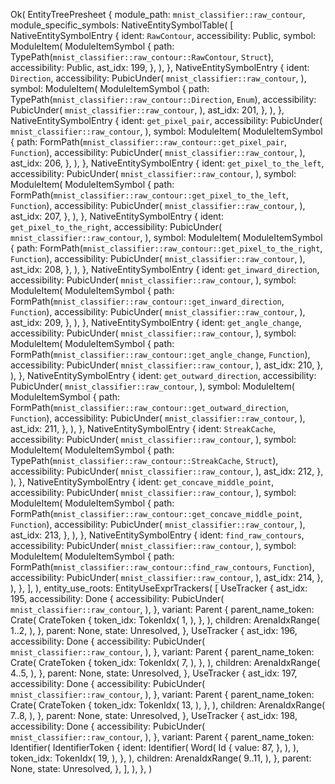 Ok(
    EntityTreePresheet {
        module_path: `mnist_classifier::raw_contour`,
        module_specific_symbols: NativeEntitySymbolTable(
            [
                NativeEntitySymbolEntry {
                    ident: `RawContour`,
                    accessibility: Public,
                    symbol: ModuleItem(
                        ModuleItemSymbol {
                            path: TypePath(`mnist_classifier::raw_contour::RawContour`, `Struct`),
                            accessibility: Public,
                            ast_idx: 199,
                        },
                    ),
                },
                NativeEntitySymbolEntry {
                    ident: `Direction`,
                    accessibility: PubicUnder(
                        `mnist_classifier::raw_contour`,
                    ),
                    symbol: ModuleItem(
                        ModuleItemSymbol {
                            path: TypePath(`mnist_classifier::raw_contour::Direction`, `Enum`),
                            accessibility: PubicUnder(
                                `mnist_classifier::raw_contour`,
                            ),
                            ast_idx: 201,
                        },
                    ),
                },
                NativeEntitySymbolEntry {
                    ident: `get_pixel_pair`,
                    accessibility: PubicUnder(
                        `mnist_classifier::raw_contour`,
                    ),
                    symbol: ModuleItem(
                        ModuleItemSymbol {
                            path: FormPath(`mnist_classifier::raw_contour::get_pixel_pair`, `Function`),
                            accessibility: PubicUnder(
                                `mnist_classifier::raw_contour`,
                            ),
                            ast_idx: 206,
                        },
                    ),
                },
                NativeEntitySymbolEntry {
                    ident: `get_pixel_to_the_left`,
                    accessibility: PubicUnder(
                        `mnist_classifier::raw_contour`,
                    ),
                    symbol: ModuleItem(
                        ModuleItemSymbol {
                            path: FormPath(`mnist_classifier::raw_contour::get_pixel_to_the_left`, `Function`),
                            accessibility: PubicUnder(
                                `mnist_classifier::raw_contour`,
                            ),
                            ast_idx: 207,
                        },
                    ),
                },
                NativeEntitySymbolEntry {
                    ident: `get_pixel_to_the_right`,
                    accessibility: PubicUnder(
                        `mnist_classifier::raw_contour`,
                    ),
                    symbol: ModuleItem(
                        ModuleItemSymbol {
                            path: FormPath(`mnist_classifier::raw_contour::get_pixel_to_the_right`, `Function`),
                            accessibility: PubicUnder(
                                `mnist_classifier::raw_contour`,
                            ),
                            ast_idx: 208,
                        },
                    ),
                },
                NativeEntitySymbolEntry {
                    ident: `get_inward_direction`,
                    accessibility: PubicUnder(
                        `mnist_classifier::raw_contour`,
                    ),
                    symbol: ModuleItem(
                        ModuleItemSymbol {
                            path: FormPath(`mnist_classifier::raw_contour::get_inward_direction`, `Function`),
                            accessibility: PubicUnder(
                                `mnist_classifier::raw_contour`,
                            ),
                            ast_idx: 209,
                        },
                    ),
                },
                NativeEntitySymbolEntry {
                    ident: `get_angle_change`,
                    accessibility: PubicUnder(
                        `mnist_classifier::raw_contour`,
                    ),
                    symbol: ModuleItem(
                        ModuleItemSymbol {
                            path: FormPath(`mnist_classifier::raw_contour::get_angle_change`, `Function`),
                            accessibility: PubicUnder(
                                `mnist_classifier::raw_contour`,
                            ),
                            ast_idx: 210,
                        },
                    ),
                },
                NativeEntitySymbolEntry {
                    ident: `get_outward_direction`,
                    accessibility: PubicUnder(
                        `mnist_classifier::raw_contour`,
                    ),
                    symbol: ModuleItem(
                        ModuleItemSymbol {
                            path: FormPath(`mnist_classifier::raw_contour::get_outward_direction`, `Function`),
                            accessibility: PubicUnder(
                                `mnist_classifier::raw_contour`,
                            ),
                            ast_idx: 211,
                        },
                    ),
                },
                NativeEntitySymbolEntry {
                    ident: `StreakCache`,
                    accessibility: PubicUnder(
                        `mnist_classifier::raw_contour`,
                    ),
                    symbol: ModuleItem(
                        ModuleItemSymbol {
                            path: TypePath(`mnist_classifier::raw_contour::StreakCache`, `Struct`),
                            accessibility: PubicUnder(
                                `mnist_classifier::raw_contour`,
                            ),
                            ast_idx: 212,
                        },
                    ),
                },
                NativeEntitySymbolEntry {
                    ident: `get_concave_middle_point`,
                    accessibility: PubicUnder(
                        `mnist_classifier::raw_contour`,
                    ),
                    symbol: ModuleItem(
                        ModuleItemSymbol {
                            path: FormPath(`mnist_classifier::raw_contour::get_concave_middle_point`, `Function`),
                            accessibility: PubicUnder(
                                `mnist_classifier::raw_contour`,
                            ),
                            ast_idx: 213,
                        },
                    ),
                },
                NativeEntitySymbolEntry {
                    ident: `find_raw_contours`,
                    accessibility: PubicUnder(
                        `mnist_classifier::raw_contour`,
                    ),
                    symbol: ModuleItem(
                        ModuleItemSymbol {
                            path: FormPath(`mnist_classifier::raw_contour::find_raw_contours`, `Function`),
                            accessibility: PubicUnder(
                                `mnist_classifier::raw_contour`,
                            ),
                            ast_idx: 214,
                        },
                    ),
                },
            ],
        ),
        entity_use_roots: EntityUseExprTrackers(
            [
                UseTracker {
                    ast_idx: 195,
                    accessibility: Done {
                        accessibility: PubicUnder(
                            `mnist_classifier::raw_contour`,
                        ),
                    },
                    variant: Parent {
                        parent_name_token: Crate(
                            CrateToken {
                                token_idx: TokenIdx(
                                    1,
                                ),
                            },
                        ),
                        children: ArenaIdxRange(
                            1..2,
                        ),
                    },
                    parent: None,
                    state: Unresolved,
                },
                UseTracker {
                    ast_idx: 196,
                    accessibility: Done {
                        accessibility: PubicUnder(
                            `mnist_classifier::raw_contour`,
                        ),
                    },
                    variant: Parent {
                        parent_name_token: Crate(
                            CrateToken {
                                token_idx: TokenIdx(
                                    7,
                                ),
                            },
                        ),
                        children: ArenaIdxRange(
                            4..5,
                        ),
                    },
                    parent: None,
                    state: Unresolved,
                },
                UseTracker {
                    ast_idx: 197,
                    accessibility: Done {
                        accessibility: PubicUnder(
                            `mnist_classifier::raw_contour`,
                        ),
                    },
                    variant: Parent {
                        parent_name_token: Crate(
                            CrateToken {
                                token_idx: TokenIdx(
                                    13,
                                ),
                            },
                        ),
                        children: ArenaIdxRange(
                            7..8,
                        ),
                    },
                    parent: None,
                    state: Unresolved,
                },
                UseTracker {
                    ast_idx: 198,
                    accessibility: Done {
                        accessibility: PubicUnder(
                            `mnist_classifier::raw_contour`,
                        ),
                    },
                    variant: Parent {
                        parent_name_token: Identifier(
                            IdentifierToken {
                                ident: Identifier(
                                    Word(
                                        Id {
                                            value: 87,
                                        },
                                    ),
                                ),
                                token_idx: TokenIdx(
                                    19,
                                ),
                            },
                        ),
                        children: ArenaIdxRange(
                            9..11,
                        ),
                    },
                    parent: None,
                    state: Unresolved,
                },
            ],
        ),
    },
)